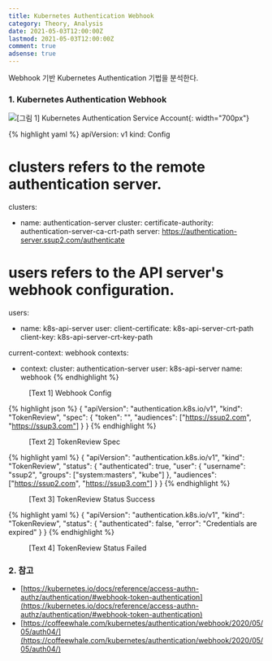 ```yaml
---
title: Kubernetes Authentication Webhook
category: Theory, Analysis
date: 2021-05-03T12:00:00Z
lastmod: 2021-05-03T12:00:00Z
comment: true
adsense: true
---
```


Webhook 기반 Kubernetes Authentication 기법을 분석한다.

### 1. Kubernetes Authentication Webhook

![[그림 1] Kubernetes Authentication Service Account]({{site.baseurl}}/images/theory_analysis/Kubernetes_Authentication_Webhook/Kubernetes_Authentication_Webhook.PNG){: width="700px"}

{% highlight yaml %}
apiVersion: v1
kind: Config
# clusters refers to the remote authentication server.
clusters:
  - name: authentication-server
    cluster:
      certificate-authority: authentication-server-ca-crt-path
      server: https://authentication-server.ssup2.com/authenticate

# users refers to the API server's webhook configuration.
users:
  - name: k8s-api-server
    user:
      client-certificate: k8s-api-server-crt-path
      client-key: k8s-api-server-crt-key-path

current-context: webhook
contexts:
- context:
    cluster: authentication-server
    user: k8s-api-server
  name: webhook
{% endhighlight %}
<figure>
<figcaption class="caption">[Text 1] Webhook Config</figcaption>
</figure>

{% highlight json %}
{
  "apiVersion": "authentication.k8s.io/v1",
  "kind": "TokenReview",
  "spec": {
    "token": "<token>",
    "audiences": ["https://ssup2.com", "https://ssup3.com"]
  }
}
{% endhighlight %}
<figure>
<figcaption class="caption">[Text 2] TokenReview Spec</figcaption>
</figure>

{% highlight yaml %}
{
  "apiVersion": "authentication.k8s.io/v1",
  "kind": "TokenReview",
  "status": {
    "authenticated": true,
    "user": {
      "username": "ssup2",
      "groups": ["system:masters", "kube"]
    },
    "audiences": ["https://ssup2.com", "https://ssup3.com"]
  }
}
{% endhighlight %}
<figure>
<figcaption class="caption">[Text 3] TokenReview Status Success</figcaption>
</figure>

{% highlight yaml %}
{
  "apiVersion": "authentication.k8s.io/v1",
  "kind": "TokenReview",
  "status": {
    "authenticated": false,
    "error": "Credentials are expired"
  }
}
{% endhighlight %}
<figure>
<figcaption class="caption">[Text 4] TokenReview Status Failed</figcaption>
</figure>

### 2. 참고

* [https://kubernetes.io/docs/reference/access-authn-authz/authentication/#webhook-token-authentication](https://kubernetes.io/docs/reference/access-authn-authz/authentication/#webhook-token-authentication)
* [https://coffeewhale.com/kubernetes/authentication/webhook/2020/05/05/auth04/](https://coffeewhale.com/kubernetes/authentication/webhook/2020/05/05/auth04/)